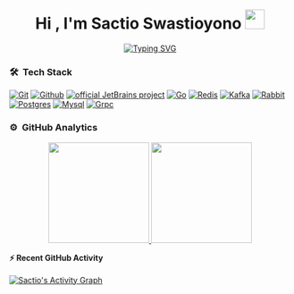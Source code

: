 <h1 align="center">Hi , I'm Sactio Swastioyono <img src="https://media.giphy.com/media/TEnXkcsHrP4YedChhA/giphy.gif" width="35"></h1>
<p align="center">
<a href="https://git.io/typing-svg"><img src="https://readme-typing-svg.demolab.com?font=Fira+Code&pause=1000&width=435&lines=Mindset+first%2C+Technical+Later;Learning+to+Manage+while+also+coding" alt="Typing SVG" /></a>
</p>

<!--
**sactioswastioyono18/sactioswastioyono18** is a ✨ _special_ ✨ repository because its `README.md` (this file) appears on your GitHub profile.

Here are some ideas to get you started:

- 🔭 I’m currently working on ...
- 🌱 I’m currently learning ...
- 👯 I’m looking to collaborate on ...
- 🤔 I’m looking for help with ...
- 💬 Ask me about ...
- 📫 How to reach me: ...
- 😄 Pronouns: ...
- ⚡ Fun fact: ...
-->

### 🛠 &nbsp;Tech Stack


[![Git](https://img.shields.io/badge/Git-2ea44f?style=for-the-badge)](https://)
[![Github](https://img.shields.io/badge/Github-orange?style=for-the-badge)](https://)
[![official JetBrains project](http://jb.gg/badges/official.svg)](https://confluence.jetbrains.com/display/ALL/JetBrains+on+GitHub)
[![Go][Go]][Go-url]
[![Redis][Redis]][Redis-url]
[![Kafka][Kafka]][Kafka-url]
[![Rabbit][Rabbit]][Rabbit-url]
[![Postgres][Postgres]][Postgres-url]
[![Mysql][Mysql]][Mysql-url]
[![Grpc][Grpc]][Grpc-url]

[Redis]: https://img.shields.io/badge/redis-%23DD0031.svg?&style=for-the-badge&logo=redis&logoColor=white
[Redis-url]: https://redis.io/
[Go]: https://camo.githubusercontent.com/61396e7d6de2342ea69b46d8d1df6c939b7bfad3f63fe934762da9051e734d66/68747470733a2f2f696d672e736869656c64732e696f2f7374617469632f76313f7374796c653d666f722d7468652d6261646765266d6573736167653d476f26636f6c6f723d303041444438266c6f676f3d476f266c6f676f436f6c6f723d464646464646266c6162656c3d
[Go-url]: https://go.dev/
[Grpc]: https://img.shields.io/badge/GRPC-2ea44f?style=for-the-badge&logo=https%3A%2F%2Fgrpc.io%2F
[Grpc-url]: https://grpc.io
[Kafka]: https://img.shields.io/badge/Apache%20Kafka-000?style=for-the-badge&logo=apachekafka
[Kafka-url]: https://kafka.apache.org/
[Rabbit]: https://img.shields.io/badge/Rabbitmq-FF6600?style=for-the-badge&logo=rabbitmq&logoColor=white
[Rabbit-url]: https://www.rabbitmq.com/
[Postgres]: https://img.shields.io/badge/postgres-%23316192.svg?style=for-the-badge&logo=postgresql&logoColor=white
[Postgres-url]: https://www.postgresql.org/
[Mysql]: https://img.shields.io/badge/mysql-%2300f.svg?style=for-the-badge&logo=mysql&logoColor=white
[Mysql-url]: https://www.mysql.com/

### ⚙️ &nbsp;GitHub Analytics

<p align="center">
<a href="https://github.com/sactioswastioyono18">
  <img height="180em" src="https://github-readme-stats-eight-theta.vercel.app/api?username=sactioswastioyono18&show_icons=true&theme=algolia&include_all_commits=true&count_private=true"/>
  <img height="180em" src="https://github-readme-stats-eight-theta.vercel.app/api/top-langs/?username=sactioswastioyono18&layout=compact&langs_count=8&theme=algolia&include_all_commits=true&count_private=true"/>
</a>
</p>



<summary><b>⚡ Recent GitHub Activity</b></summary>
  <br/>
   <a href="https://github.com/sactioswastioyono18"><img alt="Sactio's Activity Graph" src="https://activity-graph.herokuapp.com/graph?username=sactioswastioyono18&custom_title=Sactio's%20Contribution%20Graph&theme=react-dark" /></a>
  <br/>
  
 
